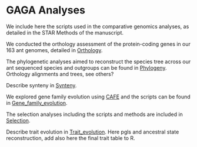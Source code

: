# GAGA Analyses

We include here the scripts used in the comparative genomics analyses, as detailed in the STAR Methods of the manuscript.


We conducted the orthology assessment of the protein-coding genes in our 163 ant genomes, detailed in [Orthology](Orthology).


The phylogenetic analyses aimed to reconstruct the species tree across our ant sequenced species and outgroups can be found in [Phylogeny](Phylogeny). Orthology alignments and trees, see others?


Describe synteny in [Synteny](Synteny).


We explored gene family evolution using [CAFE](https://github.com/hahnlab/CAFE5) and the scripts can be found in [Gene_family_evolution](Gene_family_evolution).

The selection analyses including the scripts and methods are included in [Selection](Selection).


Describe trait evolution in [Trait_evolution](Trait_evolution). Here pgls and ancestral state reconstruction, add also here the final trait table to R. 






